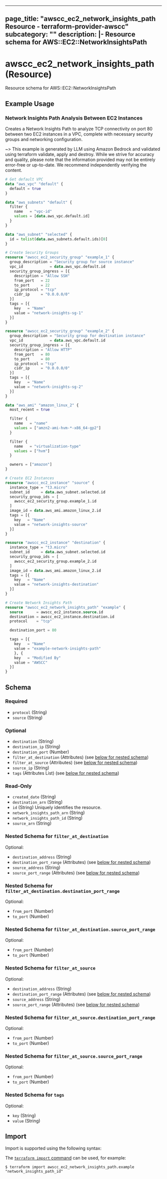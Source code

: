 
---
page_title: "awscc_ec2_network_insights_path Resource - terraform-provider-awscc"
subcategory: ""
description: |-
  Resource schema for AWS::EC2::NetworkInsightsPath
---

# awscc_ec2_network_insights_path (Resource)

Resource schema for AWS::EC2::NetworkInsightsPath

## Example Usage

### Network Insights Path Analysis Between EC2 Instances

Creates a Network Insights Path to analyze TCP connectivity on port 80 between two EC2 instances in a VPC, complete with necessary security groups and networking configuration.

~> This example is generated by LLM using Amazon Bedrock and validated using terraform validate, apply and destroy. While we strive for accuracy and quality, please note that the information provided may not be entirely error-free or up-to-date. We recommend independently verifying the content.

```terraform
# Get default VPC
data "aws_vpc" "default" {
  default = true
}

data "aws_subnets" "default" {
  filter {
    name   = "vpc-id"
    values = [data.aws_vpc.default.id]
  }
}

data "aws_subnet" "selected" {
  id = tolist(data.aws_subnets.default.ids)[0]
}

# Create Security Groups
resource "awscc_ec2_security_group" "example_1" {
  group_description = "Security group for source instance"
  vpc_id            = data.aws_vpc.default.id
  security_group_ingress = [{
    description = "Allow SSH"
    from_port   = 22
    to_port     = 22
    ip_protocol = "tcp"
    cidr_ip     = "0.0.0.0/0"
  }]
  tags = [{
    key   = "Name"
    value = "network-insights-sg-1"
  }]
}

resource "awscc_ec2_security_group" "example_2" {
  group_description = "Security group for destination instance"
  vpc_id            = data.aws_vpc.default.id
  security_group_ingress = [{
    description = "Allow HTTP"
    from_port   = 80
    to_port     = 80
    ip_protocol = "tcp"
    cidr_ip     = "0.0.0.0/0"
  }]
  tags = [{
    key   = "Name"
    value = "network-insights-sg-2"
  }]
}

data "aws_ami" "amazon_linux_2" {
  most_recent = true

  filter {
    name   = "name"
    values = ["amzn2-ami-hvm-*-x86_64-gp2"]
  }

  filter {
    name   = "virtualization-type"
    values = ["hvm"]
  }

  owners = ["amazon"]
}

# Create EC2 Instances
resource "awscc_ec2_instance" "source" {
  instance_type = "t3.micro"
  subnet_id     = data.aws_subnet.selected.id
  security_group_ids = [
    awscc_ec2_security_group.example_1.id
  ]
  image_id = data.aws_ami.amazon_linux_2.id
  tags = [{
    key   = "Name"
    value = "network-insights-source"
  }]
}

resource "awscc_ec2_instance" "destination" {
  instance_type = "t3.micro"
  subnet_id     = data.aws_subnet.selected.id
  security_group_ids = [
    awscc_ec2_security_group.example_2.id
  ]
  image_id = data.aws_ami.amazon_linux_2.id
  tags = [{
    key   = "Name"
    value = "network-insights-destination"
  }]
}

# Create Network Insights Path
resource "awscc_ec2_network_insights_path" "example" {
  source      = awscc_ec2_instance.source.id
  destination = awscc_ec2_instance.destination.id
  protocol    = "tcp"

  destination_port = 80

  tags = [{
    key   = "Name"
    value = "example-network-insights-path"
    }, {
    key   = "Modified By"
    value = "AWSCC"
  }]
}
```

<!-- schema generated by tfplugindocs -->
## Schema

### Required

- `protocol` (String)
- `source` (String)

### Optional

- `destination` (String)
- `destination_ip` (String)
- `destination_port` (Number)
- `filter_at_destination` (Attributes) (see [below for nested schema](#nestedatt--filter_at_destination))
- `filter_at_source` (Attributes) (see [below for nested schema](#nestedatt--filter_at_source))
- `source_ip` (String)
- `tags` (Attributes List) (see [below for nested schema](#nestedatt--tags))

### Read-Only

- `created_date` (String)
- `destination_arn` (String)
- `id` (String) Uniquely identifies the resource.
- `network_insights_path_arn` (String)
- `network_insights_path_id` (String)
- `source_arn` (String)

<a id="nestedatt--filter_at_destination"></a>
### Nested Schema for `filter_at_destination`

Optional:

- `destination_address` (String)
- `destination_port_range` (Attributes) (see [below for nested schema](#nestedatt--filter_at_destination--destination_port_range))
- `source_address` (String)
- `source_port_range` (Attributes) (see [below for nested schema](#nestedatt--filter_at_destination--source_port_range))

<a id="nestedatt--filter_at_destination--destination_port_range"></a>
### Nested Schema for `filter_at_destination.destination_port_range`

Optional:

- `from_port` (Number)
- `to_port` (Number)


<a id="nestedatt--filter_at_destination--source_port_range"></a>
### Nested Schema for `filter_at_destination.source_port_range`

Optional:

- `from_port` (Number)
- `to_port` (Number)



<a id="nestedatt--filter_at_source"></a>
### Nested Schema for `filter_at_source`

Optional:

- `destination_address` (String)
- `destination_port_range` (Attributes) (see [below for nested schema](#nestedatt--filter_at_source--destination_port_range))
- `source_address` (String)
- `source_port_range` (Attributes) (see [below for nested schema](#nestedatt--filter_at_source--source_port_range))

<a id="nestedatt--filter_at_source--destination_port_range"></a>
### Nested Schema for `filter_at_source.destination_port_range`

Optional:

- `from_port` (Number)
- `to_port` (Number)


<a id="nestedatt--filter_at_source--source_port_range"></a>
### Nested Schema for `filter_at_source.source_port_range`

Optional:

- `from_port` (Number)
- `to_port` (Number)



<a id="nestedatt--tags"></a>
### Nested Schema for `tags`

Optional:

- `key` (String)
- `value` (String)

## Import

Import is supported using the following syntax:

The [`terraform import` command](https://developer.hashicorp.com/terraform/cli/commands/import) can be used, for example:

```shell
$ terraform import awscc_ec2_network_insights_path.example "network_insights_path_id"
```

